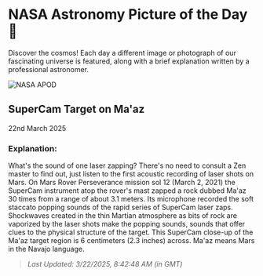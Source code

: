 
  # NASA Astronomy Picture of the Day 🌌

  Discover the cosmos! Each day a different image or photograph of our fascinating universe is featured, along with a brief explanation written by a professional astronomer.

![NASA APOD](https://apod.nasa.gov/apod/image/2503/pia24493-2-1041.jpg)

## SuperCam Target on Ma'az

22nd March 2025

### Explanation: 

What's the sound of one laser zapping? There's no need to consult a Zen master to find out, just listen to the first acoustic recording of laser shots on Mars. On Mars Rover Perseverance mission sol 12 (March 2, 2021) the SuperCam instrument atop the rover's mast zapped a rock dubbed Ma'az 30 times from a range of about 3.1 meters. Its microphone recorded the soft staccato popping sounds of the rapid series of SuperCam laser zaps. Shockwaves created in the thin Martian atmosphere as bits of rock are vaporized by the laser shots make the popping sounds, sounds that offer clues to the physical structure of the target. This SuperCam close-up of the Ma'az target region is 6 centimeters (2.3 inches) across. Ma'az means Mars in the Navajo language.

> _Last Updated: 3/22/2025, 8:42:48 AM (in GMT)_
